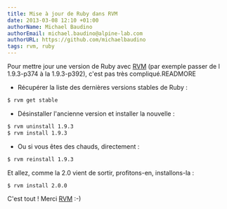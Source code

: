 ```yaml
---
title: Mise à jour de Ruby dans RVM
date: 2013-03-08 12:10 +01:00
authorName: Michael Baudino
authorEmail: michael.baudino@alpine-lab.com
authorURL: https://github.com/michaelbaudino
tags: rvm, ruby
---
```


Pour mettre jour une version de Ruby avec [RVM](https://rvm.io) (par exemple passer de l 1.9.3-p374 à la 1.9.3-p392), c'est pas très compliqué.READMORE

* Récupérer la liste des dernières versions stables de Ruby :

```bash
$ rvm get stable
```

* Désinstaller l'ancienne version et installer la nouvelle :

```bash
$ rvm uninstall 1.9.3
$ rvm install 1.9.3
```

* Ou si vous êtes des chauds, directement :

```bash
$ rvm reinstall 1.9.3
```

Et allez, comme la 2.0 vient de sortir, profitons-en, installons-la :

```bash
$ rvm install 2.0.0
```

C'est tout ! Merci [RVM](https://rvm.io) :-)

